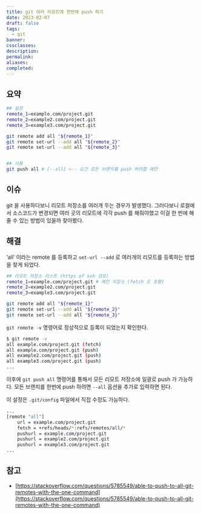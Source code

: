```yaml
---
title: git 여러 리모트에 한번에 push 하기
date: 2023-02-07
draft: false
tags:
  - git
banner: 
cssclasses: 
description: 
permalink: 
aliases: 
completed:
---
```

## 요약

```bash
## 설정
remote_1=example.com/project.git
remote_2=example2.com/project.git
remote_3=example3.com/project.git

git remote add all "${remote_1}"
git remote set-url --add all "${remote_2}"
git remote set-url --add all "${remote_3}"


## 사용
git push all # [--all] <-- 요건 모든 브랜치를 push 하려할 때만
```

## 이슈

git 을 사용하다보니 리모트 저장소를 여러개 두는 경우가 발생했다. 그러다보니 로컬에서 소스코드가 변경되면 여러 곳의 리모트에 각각 push 를 해줘야했고 이걸 한 번에 해줄 수 있는 방법이 있을까 찾아봤다.

  

## 해결

‘all’ 이라는 remote 를 등록하고 `set-url --add` 로 여러개의 리모트를 등록하는 방법을 찾게 되었다.

```bash
## 리모트 저장소 리스트 (https of ssh 경로)
remote_1=example.com/project.git # 메인 저장소 (fetch 도 포함)
remote_2=example2.com/project.git
remote_3=example3.com/project.git

git remote add all "${remote_1}"
git remote set-url --add all "${remote_2}"
git remote set-url --add all "${remote_3}"
```

  

`git remote -v` 명령어로 정상적으로 등록이 되었는지 확인한다.

  

```bash
$ git remote -v
all	example.com/project.git (fetch)
all	example.com/project.git (push)
all	example2.com/project.git (push)
all	example3.com/project.git (push)
...
```

  

이후에 `git push all` 명령어를 통해서 모든 리모트 저장소에 일괄로 push 가 가능하다. 모든 브랜치를 한번에 push 하려면 `--all` 옵션을 추가로 입력하면 된다.

  

이 설정은 `.git/config` 파일에서 직접 수정도 가능하다.

```bash
...
[remote "all"]
	url = example.com/project.git
	fetch = +refs/heads/*:refs/remotes/all/*
	pushurl = example.com/project.git
	pushurl = example2.com/project.git
	pushurl = example3.com/project.git
...
```

  

## 참고

- [https://stackoverflow.com/questions/5785549/able-to-push-to-all-git-remotes-with-the-one-command](https://stackoverflow.com/questions/5785549/able-to-push-to-all-git-remotes-with-the-one-command)